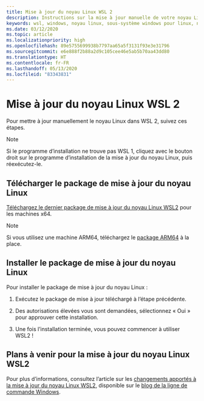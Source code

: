 ```yaml
---
title: Mise à jour du noyau Linux WSL 2
description: Instructions sur la mise à jour manuelle de votre noyau Linux WSL 2
keywords: wsl, windows, noyau linux, sous-système windows pour linux, noyau
ms.date: 03/12/2020
ms.topic: article
ms.localizationpriority: high
ms.openlocfilehash: 89e5755699938b7797aa65a5f3131f93e3e31796
ms.sourcegitcommit: e6e888f2b88a2d9c105cee46e5ab5b70aa43dd80
ms.translationtype: HT
ms.contentlocale: fr-FR
ms.lasthandoff: 05/13/2020
ms.locfileid: "83343831"
---
```

# <a name="updating-the-wsl-2-linux-kernel"></a>Mise à jour du noyau Linux WSL 2

Pour mettre à jour manuellement le noyau Linux dans WSL 2, suivez ces étapes.

> [!NOTE] 
> Si le programme d’installation ne trouve pas WSL 1, cliquez avec le bouton droit sur le programme d’installation de la mise à jour du noyau Linux, puis réexécutez-le.

## <a name="download-the-linux-kernel-update-package"></a>Télécharger le package de mise à jour du noyau Linux

[Téléchargez le dernier package de mise à jour du noyau Linux WSL2](https://wslstorestorage.blob.core.windows.net/wslblob/wsl_update_x64.msi) pour les machines x64.

> [!NOTE]
> Si vous utilisez une machine ARM64, téléchargez le [package ARM64](https://wslstorestorage.blob.core.windows.net/wslblob/wsl_update_arm64.msi) à la place.

## <a name="install-the-linux-kernel-update-package"></a>Installer le package de mise à jour du noyau Linux

Pour installer le package de mise à jour du noyau Linux :

  1. Exécutez le package de mise à jour téléchargé à l’étape précédente.

  2. Des autorisations élevées vous sont demandées, sélectionnez « Oui » pour approuver cette installation.

  3. Une fois l’installation terminée, vous pouvez commencer à utiliser WSL2 !

## <a name="future-plans-for-updating-the-wsl2-linux-kernel"></a>Plans à venir pour la mise à jour du noyau Linux WSL2

Pour plus d’informations, consultez l’article sur les [changements apportés à la mise à jour du noyau Linux WSL2](https://devblogs.microsoft.com/commandline/wsl2-will-be-generally-available-in-windows-10-version-2004), disponible sur le [blog de la ligne de commande Windows](https://aka.ms/cliblog).
